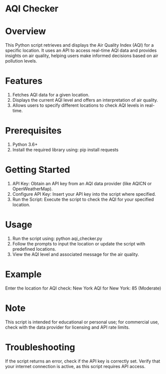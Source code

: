 # AQI Checker

# Overview
This Python script retrieves and displays the Air Quality Index (AQI) for a specific location. It uses an API to access real-time AQI data and provides insights on air quality, helping users make informed decisions based on air pollution levels.

# Features
1. Fetches AQI data for a given location.
2. Displays the current AQI level and offers an interpretation of air quality.
3. Allows users to specify different locations to check AQI levels in real-time.

# Prerequisites
1. Python 3.6+
2. Install the required library using:
     pip install requests


# Getting Started
1. API Key: Obtain an API key from an AQI data provider (like AQICN or OpenWeatherMap).
2. Configure API Key: Insert your API key into the script where specified.
3. Run the Script: Execute the script to check the AQI for your specified location.

# Usage
1. Run the script using:
python aqi_checker.py
2. Follow the prompts to input the location or update the script with predefined locations.
3. View the AQI level and associated message for the air quality.

# Example

Enter the location for AQI check: New York
AQI for New York: 85 (Moderate)

# Note
This script is intended for educational or personal use; for commercial use, check with the data provider for licensing and API rate limits.

# Troubleshooting
If the script returns an error, check if the API key is correctly set.
Verify that your internet connection is active, as this script requires API access.
